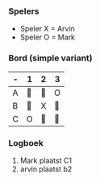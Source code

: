### Spelers

- Speler X = Arvin
- Speler O = Mark

### Bord (simple variant)

| -   | 1   | 2   | 3   |
| --- | --- | --- | --- |
| A   | 🔲  | 🔲  | O   |
| B   | 🔲  | X   | 🔲  |
| C   | O   | 🔲  | 🔲  |

### Logboek

1. Mark plaatst C1
2. arvin plaatst b2
